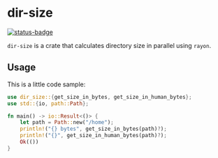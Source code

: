 # dir-size

[![status-badge](https://ci.codeberg.org/api/badges/13933/status.svg)](https://ci.codeberg.org/repos/13933)

`dir-size` is a crate that calculates directory size in parallel using `rayon`.

## Usage

This is a little code sample:

```rust
use dir_size::{get_size_in_bytes, get_size_in_human_bytes};
use std::{io, path::Path};

fn main() -> io::Result<()> {
    let path = Path::new("/home");
    println!("{} bytes", get_size_in_bytes(path)?);
    println!("{}", get_size_in_human_bytes(path)?);
    Ok(())
}
```
